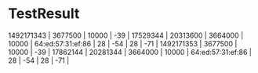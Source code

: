 # TestResult
1492171343 | 3677500 | 10000 | -39 | 17529344 | 20313600 | 3664000 | 10000 | 64:ed:57:31:ef:86 | 28 | -54 | 28 | -71 | 
1492171353 | 3677500 | 10000 | -39 | 17862144 | 20281344 | 3664000 | 10000 | 64:ed:57:31:ef:86 | 28 | -54 | 28 | -71 | 
